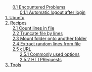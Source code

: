 <!--- PROJECT_TOC -->
&nbsp;&nbsp;&nbsp;&nbsp;&nbsp;&nbsp;[0.1 Encountered Problems](001_Ubuntu/UbuntuEncounteredProblems/readme.md#encountered-problems)<br>
&nbsp;&nbsp;&nbsp;&nbsp;&nbsp;&nbsp;&nbsp;&nbsp;&nbsp;&nbsp;&nbsp;&nbsp;[0.1.1 Automatic logout after login](001_Ubuntu/UbuntuEncounteredProblems/readme.md#automatic-logout-after-login)<br>
[1. Ubuntu](001_Ubuntu/readme.md#ubuntu)<br>
[2. Recipes](002_Cookbook/readme.md#recipes)<br>
&nbsp;&nbsp;&nbsp;&nbsp;&nbsp;&nbsp;[2.1 Count lines in file](002_Cookbook/readme.md#count-lines-in-file)<br>
&nbsp;&nbsp;&nbsp;&nbsp;&nbsp;&nbsp;[2.2 Truncate file by lines](002_Cookbook/readme.md#truncate-file-by-lines)<br>
&nbsp;&nbsp;&nbsp;&nbsp;&nbsp;&nbsp;[2.3 Mount folder onto another folder](002_Cookbook/readme.md#mount-folder-onto-another-folder)<br>
&nbsp;&nbsp;&nbsp;&nbsp;&nbsp;&nbsp;[2.4 Extract random lines from file](002_Cookbook/readme.md#extract-random-lines-from-file)<br>
&nbsp;&nbsp;&nbsp;&nbsp;&nbsp;&nbsp;[2.5 cURL](003_Tools/cURL/readme.md#curl)<br>
&nbsp;&nbsp;&nbsp;&nbsp;&nbsp;&nbsp;&nbsp;&nbsp;&nbsp;&nbsp;&nbsp;&nbsp;[2.5.1 Commonly used options](003_Tools/cURL/readme.md#commonly-used-options)<br>
&nbsp;&nbsp;&nbsp;&nbsp;&nbsp;&nbsp;&nbsp;&nbsp;&nbsp;&nbsp;&nbsp;&nbsp;[2.5.2 HTTPRequests](003_Tools/cURL/readme.md#httprequests)<br>
[3. Tools](003_Tools/readme.md#tools)<br>
<!--- TOC_END -->




